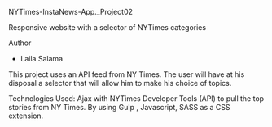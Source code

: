 NYTimes-InstaNews-App._Project02

Responsive website with a selector of NYTimes categories

Author
* Laila Salama


This project uses an API feed from NY Times.
The user will have at his disposal a selector that will allow him to make his choice of topics.


Technologies Used:  Ajax with NYTimes Developer Tools (API) to pull the top stories from NY Times. By using Gulp  , Javascript,  SASS as a CSS extension.

